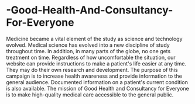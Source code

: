 # -Good-Health-And-Consultancy-For-Everyone
Medicine became a vital element of the study as science and technology evolved. Medical science has evolved into a new discipline of study throughout time. In addition, in many parts of the globe, no one gets treatment on time. Regardless of how uncomfortable the situation, our website can provide instructions to make a patient's life easier at any time. They may do their own research and development. The purpose of this campaign is to increase health awareness and provide information to the general audience. Documented information on a patient's current condition is also available. The mission of Good Health and Consultancy for Everyone is to make high-quality medical care accessible to the general public.
